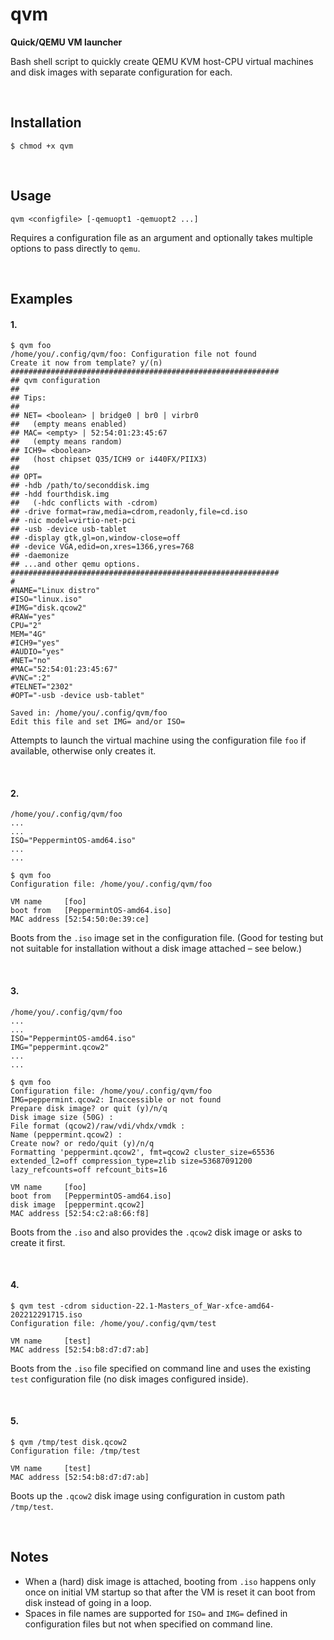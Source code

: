 # qvm
**Quick/QEMU VM launcher**

Bash shell script to quickly create QEMU KVM host-CPU virtual machines and disk images with separate configuration for each.

<br>

## Installation

```
$ chmod +x qvm
```

<br>

## Usage

```
qvm <configfile> [-qemuopt1 -qemuopt2 ...]
```

Requires a configuration file as an argument and optionally takes multiple options to pass directly to `qemu`.

<br>

## Examples

#### 1.
```
$ qvm foo
/home/you/.config/qvm/foo: Configuration file not found
Create it now from template? y/(n)
############################################################
## qvm configuration
##
## Tips:
##
## NET= <boolean> | bridge0 | br0 | virbr0
##   (empty means enabled)
## MAC= <empty> | 52:54:01:23:45:67
##   (empty means random)
## ICH9= <boolean>
##   (host chipset Q35/ICH9 or i440FX/PIIX3)
##
## OPT=
## -hdb /path/to/seconddisk.img
## -hdd fourthdisk.img
##   (-hdc conflicts with -cdrom)
## -drive format=raw,media=cdrom,readonly,file=cd.iso
## -nic model=virtio-net-pci
## -usb -device usb-tablet
## -display gtk,gl=on,window-close=off
## -device VGA,edid=on,xres=1366,yres=768
## -daemonize
## ...and other qemu options.
############################################################
#
#NAME="Linux distro"
#ISO="linux.iso"
#IMG="disk.qcow2"
#RAW="yes"
CPU="2"
MEM="4G"
#ICH9="yes"
#AUDIO="yes"
#NET="no"
#MAC="52:54:01:23:45:67"
#VNC=":2"
#TELNET="2302"
#OPT="-usb -device usb-tablet"

Saved in: /home/you/.config/qvm/foo
Edit this file and set IMG= and/or ISO=
```

Attempts to launch the virtual machine using the configuration file `foo` if available, otherwise only creates it.

<br>

#### 2.
```
/home/you/.config/qvm/foo
...
...
ISO="PeppermintOS-amd64.iso"
...
...
```

```
$ qvm foo
Configuration file: /home/you/.config/qvm/foo

VM name     [foo]
boot from   [PeppermintOS-amd64.iso]
MAC address [52:54:50:0e:39:ce]
```

Boots from the `.iso` image set in the configuration file. (Good for testing but not suitable for installation without a disk image attached – see below.)

<br>

#### 3.
```
/home/you/.config/qvm/foo
...
...
ISO="PeppermintOS-amd64.iso"
IMG="peppermint.qcow2"
...
...
```

```
$ qvm foo
Configuration file: /home/you/.config/qvm/foo
IMG=peppermint.qcow2: Inaccessible or not found
Prepare disk image? or quit (y)/n/q 
Disk image size (50G) : 
File format (qcow2)/raw/vdi/vhdx/vmdk : 
Name (peppermint.qcow2) : 
Create now? or redo/quit (y)/n/q 
Formatting 'peppermint.qcow2', fmt=qcow2 cluster_size=65536 extended_l2=off compression_type=zlib size=53687091200 lazy_refcounts=off refcount_bits=16

VM name     [foo]
boot from   [PeppermintOS-amd64.iso]
disk image  [peppermint.qcow2]
MAC address [52:54:c2:a8:66:f8]
```

Boots from the `.iso` and also provides the `.qcow2` disk image or asks to create it first.

<br>

#### 4.
```
$ qvm test -cdrom siduction-22.1-Masters_of_War-xfce-amd64-202212291715.iso
Configuration file: /home/you/.config/qvm/test

VM name     [test]
MAC address [52:54:b8:d7:d7:ab]
```

Boots from the `.iso` file specified on command line and uses the existing `test` configuration file (no disk images configured inside).

<br>

#### 5.
```
$ qvm /tmp/test disk.qcow2
Configuration file: /tmp/test

VM name     [test]
MAC address [52:54:b8:d7:d7:ab]
```

Boots up the `.qcow2` disk image using configuration in custom path `/tmp/test`.

<br>

## Notes
* When a (hard) disk image is attached, booting from `.iso` happens only once on initial VM startup so that after the VM is reset it can boot from disk instead of going in a loop.
* Spaces in file names are supported for `ISO=` and `IMG=` defined in configuration files but not when specified on command line.
